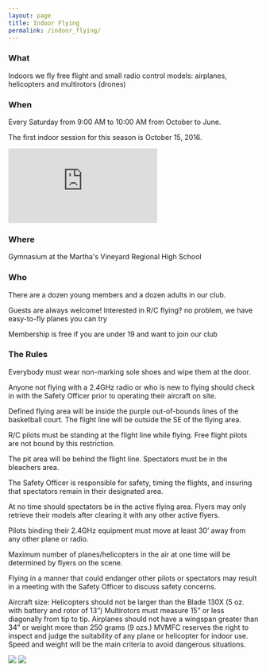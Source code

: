 ```yaml
---
layout: page
title: Indoor Flying
permalink: /indoor_flying/
---
```


### What

Indoors we fly free flight and small radio control models: airplanes, helicopters and multirotors (drones)

### When

Every Saturday from 9:00 AM to 10:00 AM from October to June.

The first indoor session for this season is October 15, 2016.

<iframe src="https://calendar.google.com/calendar/embed?src=q3rfd3p060glvckfjg65isgoig%40group.calendar.google.com&ctz=America/New_York" style="border: 0" frameborder="0" scrolling="no" style="height:480px; width:100%;margin-bottom: 30px;"></iframe>

### Where

Gymnasium at the Martha's Vineyard Regional High School

### Who

There are a dozen young members and a dozen adults in our club.

Guests are always welcome! Interested in R/C flying? no problem, we have easy-to-fly planes you can try

Membership is free if you are under 19 and want to join our club

### The Rules

Everybody must wear non-marking sole shoes and wipe them at the door.

Anyone not flying with a 2.4GHz radio or who is new to flying should check in with the Safety Officer prior to operating their aircraft on site.

Defined flying area will be inside the purple out-of-bounds lines of the basketball court.  The flight line will be outside the SE of the flying area.

R/C pilots must be standing at the flight line while flying. Free flight pilots are not bound by this restriction.

The pit area will be behind the flight line.  Spectators must be in the bleachers area.

The Safety Officer is responsible for safety, timing the flights, and insuring that spectators remain in their designated area.

At no time should spectators be in the active flying area. Flyers may only retrieve their models after clearing it with any other active flyers.

Pilots binding their 2.4GHz equipment must move at least 30’ away from any other plane or radio.

Maximum number of planes/helicopters in the air at one time will be determined by flyers on the scene.

Flying in a manner that could endanger other pilots or spectators may result in a meeting with the Safety Officer to discuss safety concerns.

Aircraft size: Helicopters should not be larger than the Blade 130X (5 oz. with battery and rotor of 13”) Multirotors must measure 15” or less diagonally from tip to tip. Airplanes should not have a wingspan greater than 34” or weight more than 250 grams (9 ozs.) MVMFC reserves the right to inspect and judge the suitability of any plane or helicopter for indoor use. Speed and weight will be the main criteria to avoid dangerous situations.

![](/assets/sm_mvmfc_1280x960-1.jpg)
![](/assets/sm_mvmfc_website-254.JPG)

